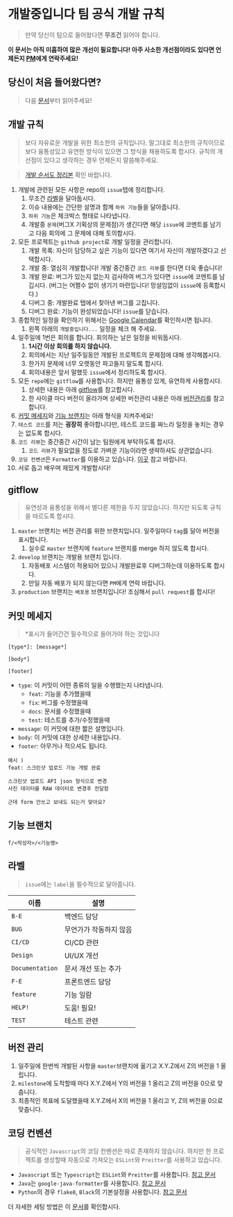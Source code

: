 # 개발중입니다 팀 공식 개발 규칙

> 만약 당신이 팀으로 들어왔다면 **무조건** 읽어야 합니다.

**이 문서는 아직 미흡하여 많은 개선이 필요합니다! 아주 사소한 개선점이라도 있다면 언제든지 [PM](https://github.com/Roharui)에게 연락주세요!**

## 당신이 처음 들어왔다면?

> 다음 [문서](NEWER.md)부터 읽어주세요!

## 개발 규칙

> 보다 자유로운 개발을 위한 최소한의 규칙입니다. 말그대로 최소한의 규칙이므로 보다 융통성있고 유연한 방식이 있으면 그 방식을 채용하도록 합시다. 규칙의 개선점이 있다고 생각하는 경우 언제든지 말씀해주세요.

> [개발 순서도 정리본](https://drive.google.com/file/d/1GCQ8DqOKEC_WgVHo5nX-6UQpZGUw6G-t/view?usp=sharing) 확인 바랍니다.

1. 개발에 관련된 모든 사항은 repo의 `issue`탭에 정리합니다.
    1. 무조건 [라벨](#라벨)을 달아둡시다.
    2. 이슈 내용에는 간단한 설명과 함께 `하위 기능`들을 달아줍니다.
    3. `하위 기능`은 체크박스 형태로 나타냅니다.
    4. 개발중 `문제`(버그X 기획상의 문제점)가 생긴다면 해당 `issue`에 코멘트를 남기고 다음 회의에 그 문제에 대해 토의합시다.
2. 모든 프로젝트는 `github project`로 개발 일정을 관리합니다.
    1. 개발 목록: 자신이 담당하고 싶은 기능이 있다면 여기서 자신이 개발하겠다고 선택합시다.
    2. 개발 중: 열심히 개발합니다! 개발 중간중간 `코드 리뷰`를 한다면 더욱 좋습니다!
    3. 개발 완료: 버그가 있는지 없는지 검사하여 버그가 있다면 `issue`에 코멘트를 남깁시다. (버그는 어쩔수 없이 생기기 마련입니다! 망설임없이 `issue`에 등록합시다.)
    4. 디버그 중: 개발완료 탭에서 찾아낸 버그를 고칩니다.
    5. 디버그 완료: 기능이 완성되었습니다! `issue`를 닫습니다.
3. 종합적인 일정을 확인하기 위해서는 [Google Calendar](https://calendar.google.com/calendar/u/0/r?tab=rc)를 확인하시면 됩니다.
    1. 왼쪽 아래의 `개발중입니다...` 일정을 체크 해 주세요.
4. 일주일에 1번은 회의를 합니다. 회의하는 날은 일정을 비워둡시다.
    1. **1시간 이상 회의를 하지 않습니다.**
    2. 회의에서는 지난 일주일동안 개발된 프로젝트의 문제점에 대해 생각해봅시다.
    3. 한가지 문제에 너무 오랫동안 파고들지 말도록 합시다.
    4. 회의내용은 앞서 말했듯 `issue`에서 정리하도록 합시다.
5. 모든 `repo`에는 `gitflow`를 사용합니다. 하지만 융통성 있게, 유연하게 사용합시다.
    1. 상세한 내용은 아래 [gitflow](#gitflow)를 참고합시다.
    2. 한 사이클 마다 버전이 올라가며 상세한 버전관리 내용은 아래 [버전관리](#버전-관리)를 참고합니다.
6. [커밋 메세지](#커밋-메세지)와 [기능 브랜치](#기능-브랜치)는 아래 형식을 지켜주세요!
7. `테스트 코드`를 저는 **굉장히** 좋아합니다만, 테스트 코드를 짜느라 일정을 놓치는 경우는 없도록 합시다.
8. `코드 리뷰`는 중간중간 시간이 남는 팀원에게 부탁하도록 합시다.
    1. `코드 리뷰`가 필요없을 정도로 가벼운 기능이라면 생략하셔도 상관없습니다.
9. `코딩 컨벤션`은 `Formatter`를 이용하고 있습니다. [이곳](#코딩-컨벤션) 참고 바랍니다.
10. 서로 돕고 배우며 재밌게 개발합시다!

## gitflow

> 유연성과 융통성을 위해서 별다른 제한을 두지 않았습니다. 하지만 되도록 규칙을 따르도록 합시다.

1. `master` 브랜치는 버전 관리를 위한 브랜치입니다. 일주일마다 `tag`를 달아 버전을 표시합니다.
    1. 실수로 `master` 브랜치에 `feature` 브랜치를 merge 하지 않도록 합시다.
2. `develop` 브랜치는 개발용 브랜치 입니다. 
    1. 자동배포 시스템이 적용되어 있으니 개발완료후 디버그하는데 이용하도록 합시다.
    2. 만일 자동 배포가 되지 않는다면 `PM`에게 연락 바랍니다.
3. `production` 브랜치는 `배포용` 브랜치입니다! 조심해서 `pull request`를 합시다!

## 커밋 메세지

> *표시가 들어간건 필수적으로 들어가야 하는 것입니다

```
[type*]: [message*] 

[body*]

[footer]
```

- `type`: 이 커밋이 어떤 종류의 일을 수행했는지 나타냅니다.
    - `feat`: 기능을 추가했을때
    - `fix`: 버그를 수정했을때
    - `docs`: 문서를 수정했을때
    - `test`: 테스트를 추가/수정했을때
- `message`: 이 커밋에 대한 짧은 설명입니다.
- `body`: 이 커밋에 대한 상세한 내용입니다.
- `footer`: 아무거나 적으셔도 됩니다.

```
예시 )
feat: 스크린샷 업로드 기능 개발 완료

스크린샷 업로드 API json 형식으로 변경
사진 데이터를 RAW 데이터로 변경후 전달함

근데 form 안쓰고 보내도 되는거 맞아요?
```

## 기능 브랜치

```
f/<작성자>/<기능명>
```

## 라벨

> `issue`에는 `label`을 필수적으로 달아줍니다.

|이름|설명|
|---|-----|
|`B-E`|백엔드 담당|
|`BUG`|무언가가 작동하지 않음|
|`CI/CD`|CI/CD 관련|
|`Design`|UI/UX 개선|
|`Documentation`|문서 개선 또는 추가|
|`F-E`|프론트엔드 담당|
|`feature`|기능 일람|
|`HELP!`|도움! 필요!|
|`TEST`|테스트 관련|

## 버전 관리

1. 일주일에 한번씩 개발된 사항을 `master`브랜치에 옮기고 X.Y.Z에서 Z의 버전을 1 올립니다.
2. `milestone`에 도착할때 마다 X.Y.Z에서 Y의 버전을 1 올리고 Z의 버전을 0으로 맞춥니다.
3. 최종적인 목표에 도달했을때 X.Y.Z에서 X의 버전을 1 올리고 Y, Z의 버전을 0으로 맞춥니다.

## 코딩 컨벤션

> 공식적인 `Javascript`의 코딩 컨벤션은 따로 존재하지 않습니다. 하지만 한 프로젝트를 생성할때 자동으로 가져오는 `ESLint`와 `Preitter`를 사용하고 있습니다.

- `Javascript` 또는 `Typescript`는 `ESLint`와 `Preitter`를 사용합니다. [참고 문서](https://veggie-garden.tistory.com/13)
- `Java`는 `google-java-formatter`를 사용합니다. [참고 문서](https://github.com/google/google-java-format)
- `Python`의 경우 `flake8`, `Black`의 기본설정을 사용합니다. [참고 문서](https://engineer-mole.tistory.com/282)

더 자세한 세팅 방법은 이 [문서](ENVIRONMENT.md)를 확인합시다.